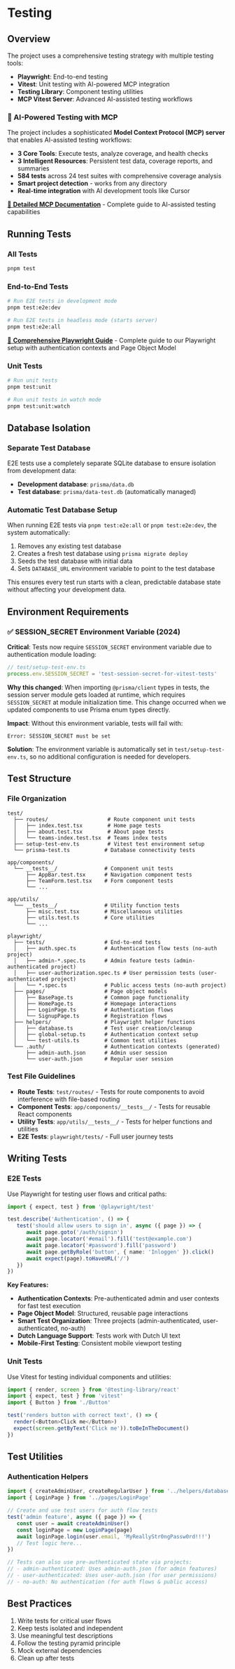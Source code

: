 # Testing

## Overview

The project uses a comprehensive testing strategy with multiple testing tools:

- **Playwright**: End-to-end testing
- **Vitest**: Unit testing with AI-powered MCP integration
- **Testing Library**: Component testing utilities
- **MCP Vitest Server**: Advanced AI-assisted testing workflows

### 🚀 AI-Powered Testing with MCP

The project includes a sophisticated **Model Context Protocol (MCP) server** that enables AI-assisted testing workflows:

- **3 Core Tools**: Execute tests, analyze coverage, and health checks
- **3 Intelligent Resources**: Persistent test data, coverage reports, and summaries
- **584 tests** across 24 test suites with comprehensive coverage analysis
- **Smart project detection** - works from any directory
- **Real-time integration** with AI development tools like Cursor

[📖 **Detailed MCP Documentation**](vitest_mcp.md) - Complete guide to AI-assisted testing capabilities

## Running Tests

### All Tests

```sh
pnpm test
```

### End-to-End Tests

```sh
# Run E2E tests in development mode
pnpm test:e2e:dev

# Run E2E tests in headless mode (starts server)
pnpm test:e2e:all
```

[📖 **Comprehensive Playwright Guide**](playwright_guide.md) - Complete guide to our Playwright setup with authentication contexts and Page Object Model

### Unit Tests

```sh
# Run unit tests
pnpm test:unit

# Run unit tests in watch mode
pnpm test:unit:watch
```

## Database Isolation

### Separate Test Database

E2E tests use a completely separate SQLite database to ensure isolation from development data:

- **Development database**: `prisma/data.db`
- **Test database**: `prisma/data-test.db` (automatically managed)

### Automatic Test Database Setup

When running E2E tests via `pnpm test:e2e:all` or `pnpm test:e2e:dev`, the system automatically:

1. Removes any existing test database
2. Creates a fresh test database using `prisma migrate deploy`
3. Seeds the test database with initial data
4. Sets `DATABASE_URL` environment variable to point to the test database

This ensures every test run starts with a clean, predictable database state without affecting your development data.

## Environment Requirements

### ✅ SESSION_SECRET Environment Variable (2024)

**Critical**: Tests now require `SESSION_SECRET` environment variable due to authentication module loading:

```typescript
// test/setup-test-env.ts
process.env.SESSION_SECRET = 'test-session-secret-for-vitest-tests'
```

**Why this changed**: When importing `@prisma/client` types in tests, the session server module gets loaded at runtime, which requires `SESSION_SECRET` at module initialization time. This change occurred when we updated components to use Prisma enum types directly.

**Impact**: Without this environment variable, tests will fail with:

```
Error: SESSION_SECRET must be set
```

**Solution**: The environment variable is automatically set in `test/setup-test-env.ts`, so no additional configuration is needed for developers.

## Test Structure

### File Organization

```
test/
  ├── routes/                   # Route component unit tests
  │   ├── index.test.tsx        # Home page tests
  │   ├── about.test.tsx        # About page tests
  │   └── teams-index.test.tsx  # Teams index tests
  ├── setup-test-env.ts         # Vitest test environment setup
  └── prisma-test.ts           # Database connectivity tests

app/components/
  └── __tests__/               # Component unit tests
      ├── AppBar.test.tsx      # Navigation component tests
      ├── TeamForm.test.tsx    # Form component tests
      └── ...

app/utils/
  └── __tests__/               # Utility function tests
      ├── misc.test.tsx        # Miscellaneous utilities
      ├── utils.test.ts        # Core utilities
      └── ...

playwright/
  ├── tests/                   # End-to-end tests
  │   ├── auth.spec.ts         # Authentication flow tests (no-auth project)
  │   ├── admin-*.spec.ts      # Admin feature tests (admin-authenticated project)
  │   ├── user-authorization.spec.ts # User permission tests (user-authenticated project)
  │   └── *.spec.ts            # Public access tests (no-auth project)
  ├── pages/                   # Page object models
  │   ├── BasePage.ts          # Common page functionality
  │   ├── HomePage.ts          # Homepage interactions
  │   ├── LoginPage.ts         # Authentication flows
  │   └── SignupPage.ts        # Registration flows
  ├── helpers/                 # Playwright helper functions
  │   ├── database.ts          # Test user creation/cleanup
  │   ├── global-setup.ts      # Authentication context setup
  │   └── test-utils.ts        # Common test utilities
  └── .auth/                   # Authentication contexts (generated)
      ├── admin-auth.json      # Admin user session
      └── user-auth.json       # Regular user session
```

### Test File Guidelines

- **Route Tests**: `test/routes/` - Tests for route components to avoid interference with file-based routing
- **Component Tests**: `app/components/__tests__/` - Tests for reusable React components
- **Utility Tests**: `app/utils/__tests__/` - Tests for helper functions and utilities
- **E2E Tests**: `playwright/tests/` - Full user journey tests

## Writing Tests

### E2E Tests

Use Playwright for testing user flows and critical paths:

```ts
import { expect, test } from '@playwright/test'

test.describe('Authentication', () => {
   test('should allow users to sign in', async ({ page }) => {
      await page.goto('/auth/signin')
      await page.locator('#email').fill('test@example.com')
      await page.locator('#password').fill('password')
      await page.getByRole('button', { name: 'Inloggen' }).click()
      await expect(page).toHaveURL('/')
   })
})
```

**Key Features:**

- **Authentication Contexts**: Pre-authenticated admin and user contexts for fast test execution
- **Page Object Model**: Structured, reusable page interactions
- **Smart Test Organization**: Three projects (admin-authenticated, user-authenticated, no-auth)
- **Dutch Language Support**: Tests work with Dutch UI text
- **Mobile-First Testing**: Consistent mobile viewport testing

### Unit Tests

Use Vitest for testing individual components and utilities:

```ts
import { render, screen } from '@testing-library/react'
import { expect, test } from 'vitest'
import { Button } from './Button'

test('renders button with correct text', () => {
  render(<Button>Click me</Button>)
  expect(screen.getByText('Click me')).toBeInTheDocument()
})
```

## Test Utilities

### Authentication Helpers

```ts
import { createAdminUser, createRegularUser } from '../helpers/database'
import { LoginPage } from '../pages/LoginPage'

// Create and use test users for auth flow tests
test('admin feature', async ({ page }) => {
   const user = await createAdminUser()
   const loginPage = new LoginPage(page)
   await loginPage.login(user.email, 'MyReallyStr0ngPassw0rd!!!')
   // Test logic here...
})

// Tests can also use pre-authenticated state via projects:
// - admin-authenticated: Uses admin-auth.json (for admin features)
// - user-authenticated: Uses user-auth.json (for user permissions)
// - no-auth: No authentication (for auth flows & public access)
```

## Best Practices

1. Write tests for critical user flows
2. Keep tests isolated and independent
3. Use meaningful test descriptions
4. Follow the testing pyramid principle
5. Mock external dependencies
6. Clean up after tests
